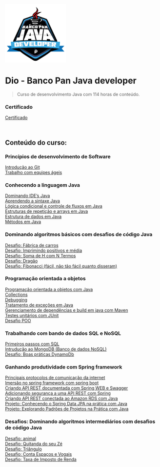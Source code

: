 <img src="/Arquivos/Conteudo/img/0.webp" alt="" width="200">

# Dio - Banco Pan Java developer

> Curso de desenvolvimento Java com 114 horas de conteúdo.

### Certificado
[Certificado](/Arquivos/Certificado/Certificado.pdf)

<br>

## Conteúdo do curso:

### Princípios de desenvolvimento de Software
[Introdução ao Git](/Arquivos/Conteudo/1%20-%20Principio%20de%20desenvolvimento%20de%20software/1.1%20Introducao%20ao%20git.md) <br>
[Trabalho com equipes ágeis](/Arquivos/Conteudo/1%20-%20Principio%20de%20desenvolvimento%20de%20software/1.2%20Trabalho%20com%20equipes%20ageis.md)

### Conhecendo a linguagem Java
[Dominando IDE’s Java](/Arquivos/Conteudo/2%20-%20Conhecendo%20a%20linguagem%20Java/2.1%20Dominando%20ide.md) <br>
[Aprendendo a sintaxe Java](/Arquivos/Conteudo/2%20-%20Conhecendo%20a%20linguagem%20Java/2.2%20Aprendendo%20a%20sintaxe%20java.md) <br>
[Lógica condicional e controle de fluxos em Java](/Arquivos/Conteudo/2%20-%20Conhecendo%20a%20linguagem%20Java/2.3%20Logica%20condicional%20e%20controle%20de%20fluxo%20java.md) <br>
[Estruturas de repetição e arrays em Java](/Arquivos/Conteudo/2%20-%20Conhecendo%20a%20linguagem%20Java/2.4%20Estruturas%20de%20repeticao%20e%20arrays%20em%20java.md) <br>
[Estrutura de dados em Java](/Arquivos/Conteudo/2%20-%20Conhecendo%20a%20linguagem%20Java/2.5%20Estrutura%20de%20dados%20em%20java.md) <br>
[Métodos em Java](/Arquivos/Conteudo/2%20-%20Conhecendo%20a%20linguagem%20Java/2.6%20Metodos%20em%20java.md)

### Dominando algoritmos básicos com desafios de código Java
[Desafio: Fábrica de carros](/Arquivos/Conteudo/3%20-%20Dominando%20algoritmos%20basicos%20com%20desafios%20de%20c%C3%B3digo%20Java/3.1%20Desafio%20fabrica%20de%20carros.md) <br>
[Desafio: Imprimindo positivos e média](/Arquivos/Conteudo/3%20-%20Dominando%20algoritmos%20basicos%20com%20desafios%20de%20c%C3%B3digo%20Java/3.2%20Desafio%20imprimindo%20positivos%20e%20media.md) <br>
[Desafio: Soma de H com N Termos](/Arquivos/Conteudo/3%20-%20Dominando%20algoritmos%20basicos%20com%20desafios%20de%20c%C3%B3digo%20Java/3.3%20Desafios%20soma%20de%20h%20com%20n%20termos.md) <br>
[Desafio: Dragão](/Arquivos/Conteudo/3%20-%20Dominando%20algoritmos%20basicos%20com%20desafios%20de%20c%C3%B3digo%20Java/3.4%20Desafio%20dragao.md) <br>
[Desafio: Fibonacci (fácil, não tão fácil quanto disseram)](/Arquivos/Conteudo/3%20-%20Dominando%20algoritmos%20basicos%20com%20desafios%20de%20c%C3%B3digo%20Java/3.5%20Desafio%20fibonacci.md)

### Programação orientada a objetos
[Programação orientada a objetos com Java]() <br>
[Collections]() <br>
[Debugging]() <br>
[Tratamento de exceções em Java]() <br>
[Gerenciamento de dependências e build em java com Maven]() <br>
[Testes unitários com JUnit]() <br>
[Desafio POO]()

### Trabalhando com bando de dados SQL e NoSQL
[Primeiros passos com SQL]() <br>
[Intrudução ao MongoDB (Banco de dados NoSQL)]() <br>
[Desafio: Boas práticas DynamoDb]()

### Ganhando produtividade com Spring framework
[Principais protocolos de comunicação da internet]() <br>
[Imersão no spring framework com spring boot]() <br>
[Criando API REST documentada com Spring WEB e Swagger]() <br>
[Adicionando segurança a uma API REST com Spring]() <br>
[Criando API REST conectada ao Amazon RDS com Java]() <br>
[Projeto: Conhecendo o Spring Data JPA na prática com Java]() <br>
[Projeto: Explorando Padrões de Projetos na Prática com Java]()

### Desafios: Dominando algoritmos intermediários com desafios de código Java
[Desafio: animal]() <br>
[Desafio: Quitanda do seu Zé]() <br>
[Desafio: Triângulo]() <br>
[Desafio: Conta Espaços e Vogais]() <br>
[Desafio: Taxa de Imposto de Renda]()
